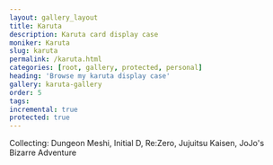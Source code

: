 ```yaml
---
layout: gallery_layout
title: Karuta
description: Karuta card display case
moniker: Karuta
slug: karuta
permalink: /karuta.html
categories: [root, gallery, protected, personal]
heading: 'Browse my karuta display case'
gallery: karuta-gallery
order: 5
tags: 
incremental: true
protected: true
---
```


<!-- # Karuta page -->
<!-- pagination: true -->

Collecting: Dungeon Meshi, Initial D, Re:Zero, Jujuitsu Kaisen, JoJo's Bizarre Adventure
